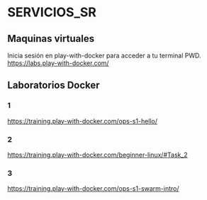 # SERVICIOS_SR

## Maquinas virtuales 

Inicia sesión en play-with-docker para acceder a tu terminal PWD. 
https://labs.play-with-docker.com/

## Laboratorios Docker 

### 1
https://training.play-with-docker.com/ops-s1-hello/
### 2
https://training.play-with-docker.com/beginner-linux/#Task_2
### 3
https://training.play-with-docker.com/ops-s1-swarm-intro/






